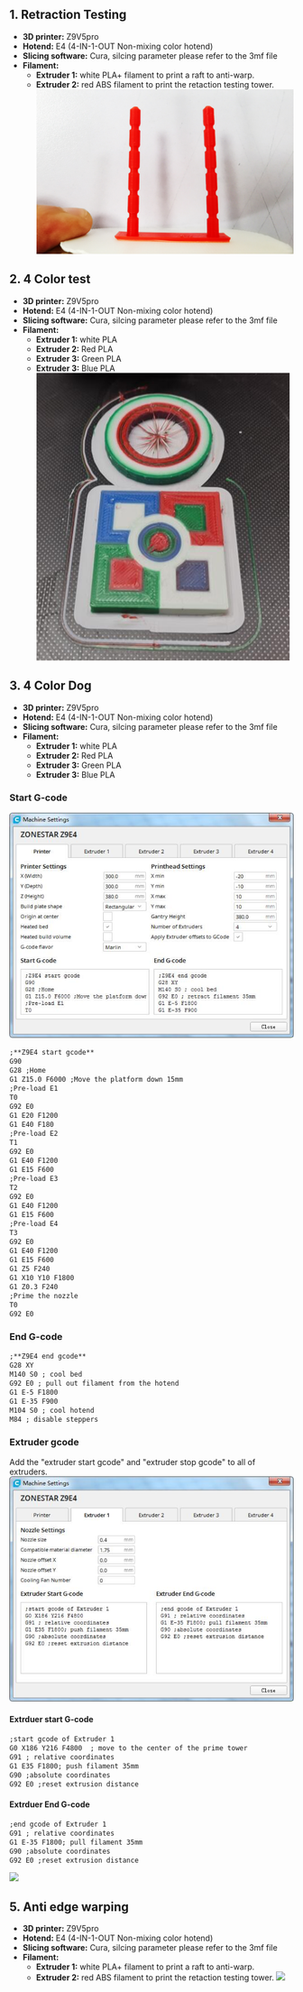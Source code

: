 ## 1. Retraction Testing
- **3D printer:** Z9V5pro
- **Hotend:** E4 (4-IN-1-OUT Non-mixing color hotend)
- **Slicing software:** Cura, silcing parameter please refer to the 3mf file  
- **Filament:**
	- **Extruder 1:** white PLA+ filament to print a raft to anti-warp.
	- **Extruder 2:** red ABS filament to print the retaction testing tower.
![](./Anti_strings_testing/E4_Retraction_Test.jpg)

## 2. 4 Color test
- **3D printer:** Z9V5pro
- **Hotend:** E4 (4-IN-1-OUT Non-mixing color hotend)
- **Slicing software:** Cura, silcing parameter please refer to the 3mf file  
- **Filament:**
	- **Extruder 1:** white PLA
	- **Extruder 2:** Red PLA
	- **Extruder 3:** Green PLA
	- **Extruder 3:** Blue PLA   
![](./4_Color_test/E4_4Color_test.jpg)

## 3. 4 Color Dog
- **3D printer:** Z9V5pro
- **Hotend:** E4 (4-IN-1-OUT Non-mixing color hotend)
- **Slicing software:** Cura, silcing parameter please refer to the 3mf file  
- **Filament:**
	- **Extruder 1:** white PLA
	- **Extruder 2:** Red PLA
	- **Extruder 3:** Green PLA
	- **Extruder 3:** Blue PLA    
### Start G-code
![](./4_Color_Dog/settings1.jpg)    

    ;**Z9E4 start gcode**
    G90 
    G28 ;Home
    G1 Z15.0 F6000 ;Move the platform down 15mm
    ;Pre-load E1
    T0 
    G92 E0
    G1 E20 F1200
    G1 E40 F180
    ;Pre-load E2
    T1 
    G92 E0
    G1 E40 F1200
    G1 E15 F600
    ;Pre-load E3
    T2 
    G92 E0
    G1 E40 F1200
    G1 E15 F600
    ;Pre-load E4
    T3
    G92 E0
    G1 E40 F1200
    G1 E15 F600
    G1 Z5 F240
    G1 X10 Y10 F1800
    G1 Z0.3 F240
    ;Prime the nozzle
    T0
    G92 E0 
### End G-code
    ;**Z9E4 end gcode**
    G28 XY
    M140 S0 ; cool bed
    G92 E0 ; pull out filament from the hotend
    G1 E-5 F1800
    G1 E-35 F900
    M104 S0 ; cool hotend
    M84 ; disable steppers

### Extruder gcode
Add the "extruder start gcode" and "extruder stop gcode" to all of extruders.  
![](./4_Color_Dog/settings2.jpg)   
#### Extrduer start G-code
    ;start gcode of Extruder 1 
    G0 X186 Y216 F4800	; move to the center of the prime tower
    G91 ; relative coordinates
    G1 E35 F1800; push filament 35mm
    G90 ;absolute coordinates
    G92 E0 ;reset extrusion distance
#### Extrduer End G-code
    ;end gcode of Extruder 1 
    G91 ; relative coordinates
    G1 E-35 F1800; pull filament 35mm
    G90 ;absolute coordinates
    G92 E0 ;reset extrusion distance

![](E4_4Color_dog.jpg)

## 5. Anti edge warping
- **3D printer:** Z9V5pro
- **Hotend:** E4 (4-IN-1-OUT Non-mixing color hotend)
- **Slicing software:** Cura, silcing parameter please refer to the 3mf file  
- **Filament:**
	- **Extruder 1:** white PLA+ filament to print a raft to anti-warp.
	- **Extruder 2:** red ABS filament to print the retaction testing tower.
![](Anti_warping_Test.jpg)